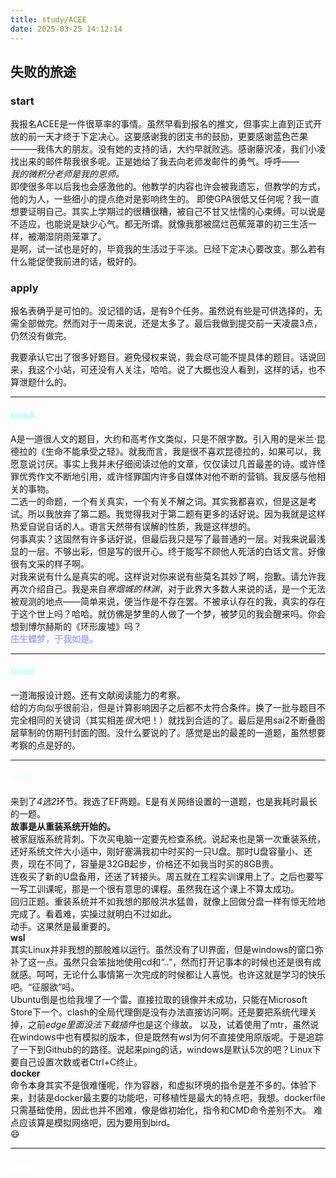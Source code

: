 ```yaml
---
title: study/ACEE
date: 2025-03-25 14:12:14
---
```


## 失败的旅途

### start

我报名ACEE是一件很草率的事情。虽然早看到报名的推文，但事实上直到正式开放的前一天才终于下定决心。这要感谢我的团支书的鼓励，更要感谢蓝色芒果———我伟大的朋友。没有她的支持的话，大约早就败逃。感谢藤沢凌，我们小凌找出来的邮件帮我很多呢。正是她给了我去向老师发邮件的勇气。呼呼——  
*我的微积分老师是我的恩师。*</br>
即使很多年以后我也会感激他的。他教学的内容也许会被我遗忘，但教学的方式，他的为人，一些细小的提点绝对是影响终生的。
即使GPA很低又任何呢？我一直想要证明自己。其实上学期过的很糟很糟，被自己不甘又怯懦的心束缚。可以说是不适应，也能说是缺少心气。都无所谓。就像我那被腐烂芭蕉笼罩的初三生活一样，被潮湿阴雨笼罩了。</br>
是啊，试一试也是好的，毕竟我的生活过于平淡。已经下定决心要改变。那么若有什么能促使我前进的话，极好的。

### apply

报名表确乎是可怕的。没记错的话，是有9个任务。虽然说有些是可供选择的，无需全部做完。然而对于一周来说，还是太多了。最后我做到提交前一天凌晨3点，仍然没有做完。

我要承认它出了很多好题目。避免侵权来说，我会尽可能不提具体的题目。话说回来，我这个小站，可还没有人关注，哈哈。说了大概也没人看到，这样的话，也不算泄题什么的。
****

#### <font color=#AFFFFF> taskA </font>

A是一道很人文的题目，大约和高考作文类似，只是不限字数。引入用的是米兰·昆德拉的《生命不能承受之轻》。就我而言，我是很不喜欢昆德拉的，如果可以，我愿意说讨厌。事实上我并未仔细阅读过他的文章，仅仅读过几首最差的诗。或许怪罪优秀作文不断地引用，或许怪罪国内许多自媒体对他不断的营销。我反感与他相关的事物。</br>
二选一的命题，一个有关真实，一个有关不解之词。其实我都喜欢，但是这是考试。所以我放弃了第二题。我觉得我对于第二题有更多的话好说。因为我就是这样热爱自说自话的人。语言天然带有误解的性质，我是这样想的。</br>
何事真实？这固然有许多话好说，但最后我只是写了最普通的一层。对我来说最浅显的一层。不够出彩，但是写的很开心。终于能写不顾他人死活的白话文言。好像很有文采的样子啊。  
对我来说有什么是真实的呢。这样说对你来说有些莫名其妙了啊，抱歉。请允许我再次介绍自己。我是来自*寒烟城的林渊*，对于此界大多数人来说的话，是一个无法被观测的地点——简单来说，便当作是不存在罢。不被承认存在的我，真实的存在于这个世上吗？哈哈。就仿佛是梦里的人做了一个梦，被梦见的我会醒来吗。你会想到博尔赫斯的《环形废墟》吗？  
<font color=#AAAEEF> **庄生蝶梦，于我如是。** </font>
****

#### <font color=#BFFFFF> taskB </font>

一道海报设计题。还有文献阅读能力的考察。  
给的方向似乎很前沿，但是计算影响因子之后都不太符合条件。换了一批与题目不完全相同的关键词（其实相差$很大$吧！）就找到合适的了。最后是用sai2不断叠图层草制的仿期刊封面的图。没什么要说的了。感觉是出的最差的一道题，虽然想要考察的点是好的。
****

#### <font color=#EFFFFF> taskE </font>

来到了*4选2*环节。我选了EF两题。E是有关网络设置的一道题，也是我耗时最长的一题。  
**故事是从重装系统开始的。**  
被家庭版系统背刺。下次买电脑一定要先检查系统。说起来也是第一次重装系统，还好系统文件大小适中，刚好塞满我初中时买的一只U盘。那时U盘容量小、还贵，现在不同了，容量是32GB起步，价格还不如我当时买的8GB贵。  
连夜买了新的U盘备用，还送了转接头。周五就在工程实训课用上了。之后也要写一写工训课呢，那是一个很有意思的课程。虽然我在这个课上不算太成功。  
回归正题。重装系统并不如我想的那般洪水猛兽，就像上回做分盘一样有惊无险地完成了。看着难，实操过就明白不过如此。  
动手。这果然是最重要的。  
**wsl**  
其实Linux并非我想的那般难以运行。虽然没有了UI界面，但是windows的窗口弥补了这一点。虽然只会笨拙地使用cd和“..”，然而打开记事本的时候也还是很有成就感。呵呵，无论什么事情第一次完成的时候都让人喜悦。也许这就是学习的快乐吧。“征服欲”吗。  
Ubuntu倒是也给我埋了一个雷。直接拉取的镜像并未成功，只能在Microsoft Store下一个。clash的全局代理倒是没有办法直接访问啊。还是要把系统代理关掉，之前$edge里面没法下载插件$也是这个缘故。
以及，试着使用了mtr，虽然说在windows中也有模拟的版本，但是既然有wsl为何不直接使用原版呢。于是追踪了一下到Github的的路径。说起来ping的话，windows是默认5次的吧？Linux下要自己设置次数或者Ctrl+C终止。  
**docker**  
命令本身其实不是很难懂呢，作为容器，和虚拟环境的指令是差不多的。体验下来，封装是docker最主要的功能吧，可移植性是最大的特点吧，我想。dockerfile只需基础使用，因此也并不困难，像是做初始化，指令和CMD命令差别不大。
难点应该算是模拟网络吧，因为要用到bird。  
:smile:
****

#### <font color=#FFFFFF> taskF </font>
